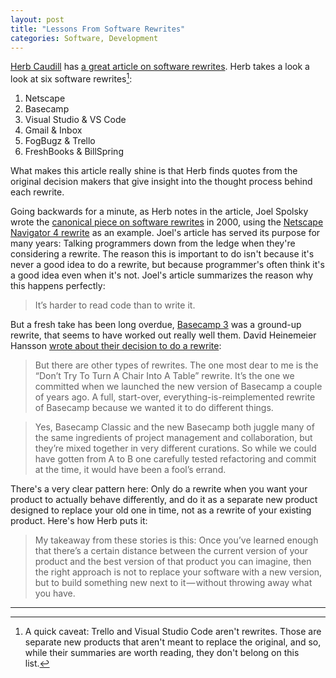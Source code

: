 ```yaml
---
layout: post
title: "Lessons From Software Rewrites"
categories: Software, Development
---
```


[Herb Caudill](https://twitter.com/herbcaudill) has [a great article on software rewrites](https://medium.com/@herbcaudill/lessons-from-6-software-rewrite-stories-635e4c8f7c22). Herb takes a look a look at six software rewrites[^notrewrites]:

1. Netscape
2. Basecamp
3. Visual Studio & VS Code
4. Gmail & Inbox
5. FogBugz & Trello
6. FreshBooks & BillSpring

What makes this article really shine is that Herb finds quotes from the original decision makers that give insight into the thought process behind each rewrite.

Going backwards for a minute, as Herb notes in the article, Joel Spolsky wrote the [canonical piece  on software rewrites](https://www.joelonsoftware.com/2000/04/06/things-you-should-never-do-part-i/) in 2000, using the [Netscape Navigator 4 rewrite](https://en.wikipedia.org/wiki/Rewrite_(programming)#Notable_examples) as an example. Joel's article has served its purpose for many years: Talking programmers down from the ledge when they're considering a rewrite. The reason this is important to do isn't because it's never a good idea to do a rewrite, but because programmer's often think it's a good idea even when it's not. Joel's article summarizes the reason why this happens perfectly:

> It’s harder to read code than to write it.

But a fresh take has been long overdue, [Basecamp 3](https://basecamp.com/new) was a ground-up rewrite, that seems to have worked out really well them. David Heinemeier Hansson [wrote about their decision to do a rewrite](https://signalvnoise.com/posts/3856-the-big-rewrite-revisited):

> But there are other types of rewrites. The one most dear to me is the “Don’t Try To Turn A Chair Into A Table” rewrite. It’s the one we committed when we launched the new version of Basecamp a couple of years ago. A full, start-over, everything-is-reimplemented rewrite of Basecamp because we wanted it to do different things.

> Yes, Basecamp Classic and the new Basecamp both juggle many of the same ingredients of project management and collaboration, but they’re mixed together in very different curations. So while we could have gotten from A to B one carefully tested refactoring and commit at the time, it would have been a fool’s errand.

There's a very clear pattern here: Only do a rewrite when you want your product to actually behave differently, and do it as a separate new product designed to replace your old one in time, not as a rewrite of your existing product. Here's how Herb puts it:

> My takeaway from these stories is this: Once you’ve learned enough that there’s a certain distance between the current version of your product and the best version of that product you can imagine, then the right approach is not to replace your software with a new version, but to build something new next to it — without throwing away what you have.

* * *

[^notrewrites]: A quick caveat: Trello and Visual Studio Code aren't rewrites. Those are separate new products that aren't meant to replace the original, and so, while their summaries are worth reading, they don't belong on this list.